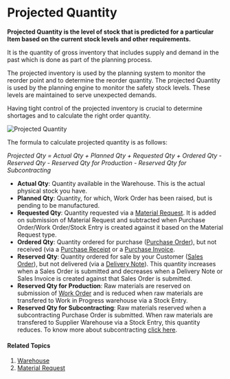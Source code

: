<!-- add-breadcrumbs -->
# Projected Quantity

**Projected Quantity is the level of stock that is predicted for a particular Item based on the current stock levels and other requirements.**

It is the quantity of gross inventory that includes supply and demand in the past which
is done as part of the planning process.

The projected inventory is used by the planning system to monitor the reorder
point and to determine the reorder quantity. The projected Quantity is used by
the planning engine to monitor the safety stock levels. These levels are
maintained to serve unexpected demands.

Having tight control of the projected inventory is crucial to determine
shortages and to calculate the right order quantity.

<img class="screenshot" alt="Projected Quantity" src="{{docs_base_url}}/assets/img/stock/projected_quantity.png">

The formula to calculate projected quantity is as follows:

*Projected Qty = Actual Qty + Planned Qty + Requested Qty + Ordered Qty - Reserved Qty - Reserved Qty for Production - Reserved Qty for Subcontracting*

* **Actual Qty**: Quantity available in the Warehouse. This is the actual physical stock you have.
* **Planned Qty**: Quantity, for which, Work Order has been raised, but is pending to be manufactured.
* **Requested Qty**: Quantity requested via a [Material Request](/docs/user/manual/en/stock/material-request). It is added on submission of Material Request and subtracted when Purchase Order/Work Order/Stock Entry is created against it based on the Material Request type.
* **Ordered Qty**: Quantity ordered for purchase ([Purchase Order](/docs/user/manual/en/buying/purchase-order)), but not received (via a [Purchase Receipt](/docs/user/manual/en/stock/purchase-receipt) or a [Purchase Invoice](/docs/user/manual/en/accounts/purchase-invoice). 
* **Reserved Qty**: Quantity ordered for sale by your Customer ([Sales Order](/docs/user/manual/en/selling/sales-order)), but not delivered (via a [Delivery Note](/docs/user/manual/en/stock/delivery-note)). This quantity increases when a Sales Order is submitted and decreases when a Delivery Note or Sales Invoice is created against that Sales Order is submitted.
* **Reserved Qty for Production**: Raw materials are reserved on submission of [Work Order](/docs/user/manual/en/manufacturing/work-order) and is reduced when raw materials are transfered to Work in Progress warehouse via a Stock Entry.
* **Reserved Qty for Subcontracting**: Raw materials reserved when a subcontracting Purchase Order is submitted. When raw materials are transfered to Supplier Warehouse via a Stock Entry, this quantity reduces. To know more about subcontracting [click here](/docs/user/manual/en/manufacturing/subcontracting).

#### Related Topics
1. [Warehouse](/docs/user/manual/en/stock/warehouse)
1. [Material Request](/docs/user/manual/en/stock/material-request)